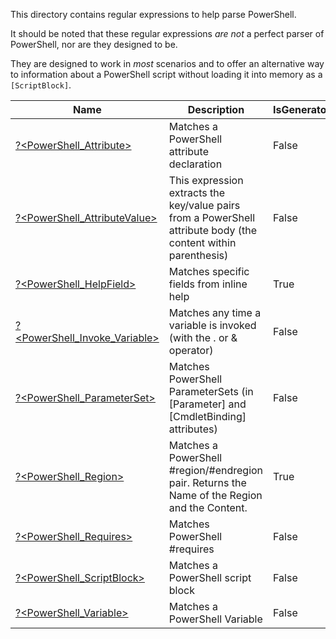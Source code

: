 This directory contains regular expressions to help parse PowerShell.

It should be noted that these regular expressions _are not_ a perfect parser of PowerShell, nor are they designed to be.

They are designed to work in _most_ scenarios and to offer an alternative way to information about a PowerShell script without loading it into memory as a ```[ScriptBlock]```.


|Name                                                      |Description                                                                                                   |IsGenerator|
|----------------------------------------------------------|--------------------------------------------------------------------------------------------------------------|-----------|
|[?<PowerShell_Attribute>](Attribute.regex.txt)            |Matches a PowerShell attribute declaration                                                                    |False      |
|[?<PowerShell_AttributeValue>](AttributeValue.regex.txt)  |This expression extracts the key/value pairs from a PowerShell attribute body (the content within parenthesis)|False      |
|[?<PowerShell_HelpField>](HelpField.regex.ps1)            |Matches specific fields from inline help<br/>                                                                |True       |
|[?<PowerShell_Invoke_Variable>](Invoke_Variable.regex.txt)|Matches any time a variable is invoked (with the . or & operator)                                             |False      |
|[?<PowerShell_ParameterSet>](ParameterSet.regex.txt)      |Matches PowerShell ParameterSets (in [Parameter] and [CmdletBinding] attributes)                              |False      |
|[?<PowerShell_Region>](Region.regex.ps1)                  |Matches a PowerShell #region/#endregion pair.  Returns the Name of the Region and the Content.<br/>           |True       |
|[?<PowerShell_Requires>](Requires.regex.txt)              |Matches PowerShell #requires                                                                                  |False      |
|[?<PowerShell_ScriptBlock>](ScriptBlock.regex.txt)        |Matches a PowerShell script block                                                                             |False      |
|[?<PowerShell_Variable>](Variable.regex.txt)              |Matches a PowerShell Variable                                                                                 |False      |



